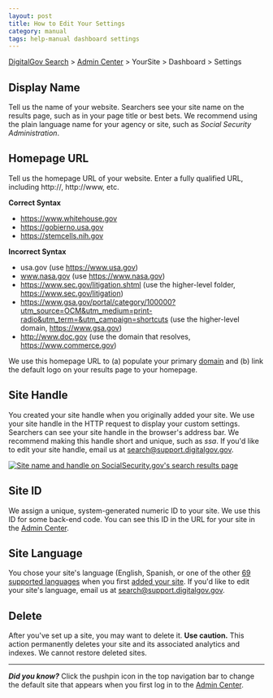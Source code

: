 ```yaml
---
layout: post
title: How to Edit Your Settings
category: manual
tags: help-manual dashboard settings
---
```


[DigitalGov Search](/index.html) > [Admin Center](https://search.usa.gov/sites/) > YourSite > Dashboard > Settings

## Display Name

Tell us the name of your website. Searchers see your site name on the results page, such as in your page title or best bets. We recommend using the plain language name for your agency or site, such as *Social Security Administration*.

## Homepage URL

Tell us the homepage URL of your website. Enter a fully qualified URL, including http://, http://www, etc. 

**Correct Syntax**

* https://www.whitehouse.gov   
* https://gobierno.usa.gov  
* https://stemcells.nih.gov  

**Incorrect Syntax**

* usa.gov (use https://www.usa.gov)  
* www.nasa.gov (use https://www.nasa.gov)  
* https://www.sec.gov/litigation.shtml (use the higher-level folder, https://www.sec.gov/litigation)  
* https://www.gsa.gov/portal/category/100000?utm_source=OCM&utm_medium=print-radio&utm_term=&utm_campaign=shortcuts (use the higher-level domain, https://www.gsa.gov)   
* http://www.doc.gov (use the domain that resolves, https://www.commerce.gov)  

We use this homepage URL to (a) populate your primary [domain](/manual/domains.html) and (b) link the default logo on your results page to your homepage.

## Site Handle

You created your site handle when you originally added your site. We use your site handle in the HTTP request to display your custom settings. Searchers can see your site handle in the browser's address bar. We recommend making this handle short and unique, such as *ssa*. If you'd like to edit your site handle, email us at <search@support.digitalgov.gov>.

[![Site name and handle on SocialSecurity.gov's search results page](https://d3qcdigd1fhos0.cloudfront.net/blog/img/settings.png "Site name and handle on SocialSecurity.gov's search results page")](http://search.socialsecurity.gov/search?query=office+locations&affiliate=ssa)

## Site ID

We assign a unique, system-generated numeric ID to your site. We use this ID for some back-end code. You can see this ID in the URL for your site in the [Admin Center](https://search.usa.gov/sites/).

## Site Language

You chose your site's language (English, Spanish, or one of the other [69 supported languages](/manual/supported-languages.html) when you first [added your site](/manual/add-site.html). If you'd like to edit your site's language, email us at <search@support.digitalgov.gov>.

## Delete

After you've set up a site, you may want to delete it. **Use caution.** This action permanently deletes your site and its associated analytics and indexes. We cannot restore deleted sites.

---

***Did you know?***  Click the pushpin icon in the top navigation bar to change the default site that appears when you first log in to the [Admin Center](https://search.usa.gov/sites/). 
